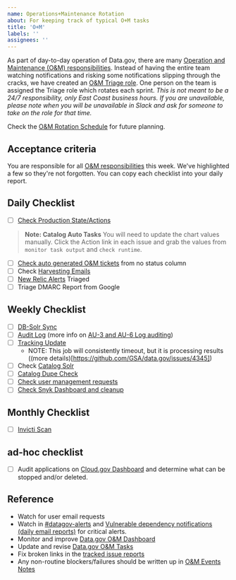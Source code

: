 ```yaml
---
name: Operations+Maintenance Rotation
about: For keeping track of typical O+M tasks
title: 'O+M'
labels: ''
assignees: ''
---
```

As part of day-to-day operation of Data.gov, there are many [Operation and Maintenance (O&M) responsibilities](https://github.com/gsa/data.gov/wiki/Operation-and-Maintenance-Responsibilities). Instead of having the entire team watching notifications and risking some notifications slipping through the cracks, we have created an [O&M Triage role](https://github.com/gsa/data.gov/wiki/Operation-and-Maintenance-Responsibilities#om-triage-rotation). One person on the team is assigned the Triage role which rotates each sprint. _This is not meant to be a 24/7 responsibility, only East Coast business hours. If you are unavailable, please note when you will be unavailable in Slack and ask for someone to take on the role for that time._

Check the [O&M Rotation Schedule](https://docs.google.com/spreadsheets/d/1cF73HkzFuQth3z9voLfVO1Cc4kjBd6ecHGE2gkj5LCc/edit?usp=sharing) for future planning.

## Acceptance criteria
You are responsible for all [O&M responsibilities](https://github.com/gsa/data.gov/wiki/Operation-and-Maintenance-Responsibilities) this week. We've highlighted a few so they're not forgotten. You can copy each checklist into your daily report.

## Daily Checklist
- [ ] [Check Production State/Actions](https://github.com/GSA/data.gov#datagov-actions)
> **Note: Catalog Auto Tasks**
> You will need to update the chart values manually. Click the Action link in each issue and grab the values from `monitor task output` and `check runtime`.
- [ ] [Check auto generated O&M tickets](https://github.com/orgs/GSA/projects/11?pane=issue&itemId=47716346) from no status column
- [ ] Check [Harvesting Emails](https://github.com/gsa/data.gov/wiki/Operation-and-Maintenance-Responsibilities#harvest-job-report-daily-email-report)
- [ ] [New Relic Alerts](https://alerts.newrelic.com/accounts/1601367/incidents) Triaged
- [ ] Triage DMARC Report from Google

## Weekly Checklist
- [ ] [DB-Solr Sync](https://github.com/GSA/catalog.data.gov/issues/848)
- [ ] [Audit Log](https://docs.google.com/spreadsheets/d/1z6lqmyNxC7s5MiTt9f6vT41IS2DLLJl4HwEqXvvft40/edit) (more info on [AU-3 and AU-6 Log auditing](https://github.com/gsa/data.gov/wiki/Operation-and-Maintenance-Responsibilities#au-3-and-au-6-log-auditing))
- [ ] [Tracking Update](https://github.com/GSA/catalog.data.gov/issues/847)
    - NOTE: This job will consistently timeout, but it is processing results ((more details)[https://github.com/GSA/data.gov/issues/4345])
- [ ] Check [Catalog Solr](https://github.com/GSA/data.gov/wiki/Operation-and-Maintenance-Responsibilities#solr)
- [ ] [Catalog Dupe Check](https://github.com/GSA/data.gov/wiki/Operation-and-Maintenance-Responsibilities#duplicate-check)
- [ ] [Check user management requests](https://github.com/GSA/datagov-account-management/issues)
- [ ] [Check Snyk Dashboard and cleanup](https://github.com/GSA/data.gov/wiki/Dependency-scanning#weekly-review)

## Monthly Checklist
- [ ] [Invicti Scan](https://github.com/gsa/data.gov/wiki/Operation-and-Maintenance-Responsibilities#netsparker-compliance-scan-report-from-isso)

## ad-hoc checklist
- [ ] Audit applications on [Cloud.gov Dashboard](https://dashboard.fr.cloud.gov/cloud-foundry/2oBn9LBurIXUNpfmtZCQTCHnxUM/organizations/90047c5d-337f-4802-bd48-2149a4265040/summary) and determine what can be stopped and/or deleted. 

## Reference
-   Watch for user email requests
-   Watch in [#datagov-alerts](https://gsa-tts.slack.com/archives/C4RGAM1Q8) and [Vulnerable dependency notifications (daily email reports)](https://github.com/gsa/data.gov/wiki/Operation-and-Maintenance-Responsibilities#vulnerable-dependency-notifications-daily-email-reports) for critical alerts.
-   Monitor and improve [Data.gov O&M Dashboard](https://onenr.io/0LREMrzdrRa)
-   Update and revise [Data.gov O&M Tasks](https://docs.google.com/document/d/1SVkY7SUhkcu6IAXIyuVo-s_E_Z400Is1JG9v5rbI7mI/edit?usp=sharing)
-   Fix broken links in the [tracked issue reports](https://github.com/GSA/data.gov/issues/5162)
-   Any non-routine blockers/failures should be written up in [O&M Events Notes](https://github.com/GSA/data.gov/wiki/Operation-and-Maintenance-Event-Notes)

